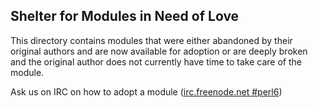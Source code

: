 ## Shelter for Modules in Need of Love

This directory contains modules that were either abandoned by their original
authors and are now available for adoption or are deeply broken and the
original author does not currently have time to take care of the module.

Ask us on IRC on how to adopt a module
([irc.freenode.net #perl6](https://chat.mibbit.com/?channel=%23perl6&server=irc.freenode.net))
